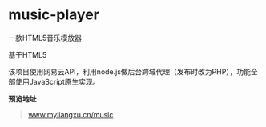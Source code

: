 # music-player
一款HTML5音乐模放器

基于HTML5<audio>标签的音乐播放器，可以在线播放音乐，具有设置列表循环方式、控制音量、歌词滚动等基础音乐播放功能，还拥有在线查询歌曲添加到播放列表、下载歌曲等拓展功能。

该项目使用网易云API，利用node.js做后台跨域代理（发布时改为PHP），功能全部使用JavaScript原生实现。

**预览地址**
>www.myliangxu.cn/music
